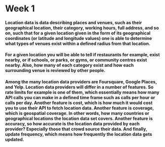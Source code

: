 # Week 1
#### Location data is data describing places and venues, such as their geographical location, their category, working hours, full address, and so on, such that for a given location given in the form of its geographical coordinates (or latitude and longitude values) one is able to determine what types of venues exist within a defined radius from that location.

#### For a given location you will be able to tell if restaurants for example, exist nearby, or if schools, or parks, or gyms, or community centres exist nearby. Also, how many of each category exist and how each surrounding venue is reviewed by other people.

#### Among the many location data providers are Foursquare, Google Places, and Yelp. Location data providers will differ in a number of features. So rate limits for example is one of them, which essentially means how many API calls you can make in a defined time frame such as calls per hour or calls per day. Another feature is cost, which is how much it would cost you to use their API to fetch location data. Another feature is coverage, which is geospatial coverage. In other words, how many countries or geographical locations the location data set covers. Another feature is accuracy, so how accurate is the location data provided by each provider? Especially those that crowd source their data. And finally, update frequency, which means how frequently the location data gets updated. 
